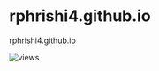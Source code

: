 # rphrishi4.github.io
rphrishi4.github.io

![views](https://githits.vercel.app/api/views?user=amananku26.github.io&repo=amananku26&mode=dark&disable=Total)
